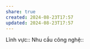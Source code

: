 ```yaml
---
share: true
created: 2024-08-23T17:57
updated: 2024-08-23T17:57
---
```

Lĩnh vực:: 
Nhu cầu công nghệ::
